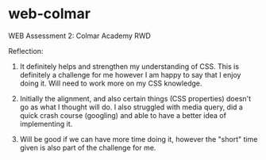 # web-colmar
WEB Assessment 2: Colmar Academy RWD

Reflection:
1. It definitely helps and strengthen my understanding of CSS. This is definitely a challenge for me however I am happy to say that I enjoy doing it. Will need to work more on my CSS knowledge.

2. Initially the alignment, and also certain things (CSS properties) doesn't go as what I thought will do. I also struggled with media query, did a quick crash course (googling) and able to have a better idea of implementing it.

3. Will be good if we can have more time doing it, however the "short" time given is also part of the challenge for me.

